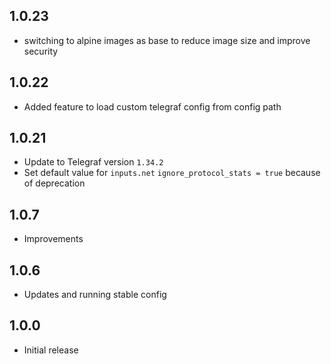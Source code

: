 <!-- https://developers.home-assistant.io/docs/add-ons/presentation#keeping-a-changelog -->
## 1.0.23

- switching to alpine images as base to reduce image size and improve security

## 1.0.22

- Added feature to load custom telegraf config from config path

## 1.0.21

- Update to Telegraf version `1.34.2`
- Set default value for `inputs.net` `ignore_protocol_stats = true` because of deprecation

## 1.0.7

- Improvements

## 1.0.6

- Updates and running stable config

## 1.0.0

- Initial release